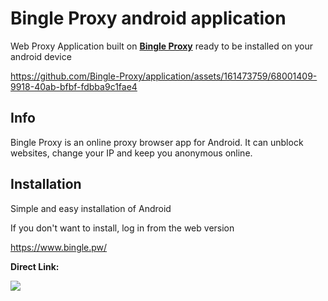 # Bingle Proxy android application


Web Proxy Application built on [**Bingle Proxy**](https://www.bingle.pw/) ready to be installed on your android device


https://github.com/Bingle-Proxy/application/assets/161473759/68001409-9918-40ab-bfbf-fdbba9c1fae4


## Info

Bingle Proxy is an online proxy browser app for Android. It can unblock websites, change your IP and keep you anonymous online.

## Installation

Simple and easy installation of Android

If you don't want to install, log in from the web version

https://www.bingle.pw/


**Direct Link:**  

<a href="https://github.com/Bingle-Proxy/application/releases/download/1.1.1/Bingle.Proxy.v1.1.1.apk"><img src="https://github.com/Bingle-Proxy/application/assets/161473759/8f812677-db6a-41cf-80b4-aedace5d1f36"></img></a>

